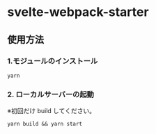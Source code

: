 # svelte-webpack-starter

## 使用方法

### 1.モジュールのインストール

```
yarn
```

### 2. ローカルサーバーの起動

※初回だけ build してください。

```
yarn build && yarn start
```
